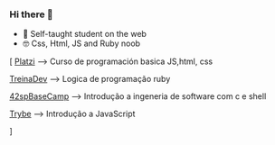 ### Hi there 👋


- 🌱 Self-taught student on the web
- 🤓 Css, Html, JS and Ruby noob


[
 [Platzi](https://platzi.com/clases/programacion-basica/) --> Curso de programación basica JS,html, css
 
 [TreinaDev](https://treinadev.com.br/trilhas) --> Logica de programação  ruby
 
 [42spBaseCamp](https://www.42sp.org.br/)  --> Introdução a ingeneria de software com c e shell
 
 [Trybe](https://freecourse.betrybe.com/introducao-ao-javascript/parte-4/) --> Introdução a JavaScript
 
]

<!--
**angelasoler/angelasoler** is a ✨ _special_ ✨ repository because its `README.md` (this file) appears on your GitHub profile.

Here are some ideas to get you started:

- 🔭 I’m currently working on ...
- 🌱 I’m currently learning ...
- 👯 I’m looking to collaborate on ...
- 🤔 I’m looking for help with ...
- 💬 Ask me about ...
- 📫 How to reach me: ...
- 😄 Pronouns: ...
- ⚡ Fun fact: ...
-->
